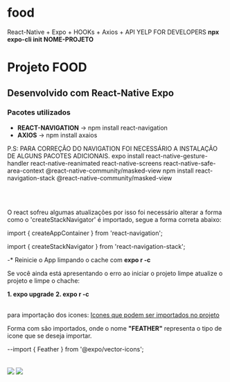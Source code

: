 # food
React-Native + Expo + HOOKs + Axios + API YELP FOR DEVELOPERS
<b>npx expo-cli init NOME-PROJETO</b>


<h1>Projeto FOOD</h1>

<h2>Desenvolvido com React-Native Expo </h2>

<h3>Pacotes utilizados</h3>
<ul>
  <li><b>REACT-NAVIGATION</b> -> npm install react-navigation</li>
  <li><b>AXIOS</b> -> npm install axaios</li>
</ul>


P.S: PARA CORREÇÃO DO NAVIGATION FOI NECESSÁRIO A INSTALAÇÃO DE ALGUNS PACOTES ADICIONAIS.
expo install react-native-gesture-handler react-native-reanimated react-native-screens react-native-safe-area-context @react-native-community/masked-view
npm install react-navigation-stack @react-native-community/masked-view

<br>
<br>

O react sofreu algumas atualizações por isso foi necessário alterar a forma como o 'createStackNavigator' é importado, segue a forma correta abaixo:

<p>import { createAppContainer } from 'react-navigation';</p>
<p>import { createStackNavigator } from 'react-navigation-stack';</p>

-* Reinicie o App limpando o cache com <b>expo r -c</b>
<p>Se você ainda está apresentando o erro ao iniciar o projeto limpe atualize o projeto e limpe o chache:<p>
<b>1. expo upgrade</b>
<b>2. expo r -c</b>
  
  <br>
  <br>

para importação dos icones:
<a href="https://expo.github.io/vector-icons/">Icones que podem ser importados no projeto </a>
<p>Forma com são importados, onde o nome <b>"FEATHER"</b> representa o tipo de icone que se deseja importar.</p>
--import { Feather } from '@expo/vector-icons';

</br>
</br>
</br>

<img src="https://user-images.githubusercontent.com/11637810/86760004-cf7f0400-c03c-11ea-82bd-4d01e46a185b.PNG" >


<img src="https://user-images.githubusercontent.com/11637810/86760074-dd348980-c03c-11ea-9588-dc498363dc31.PNG" >










